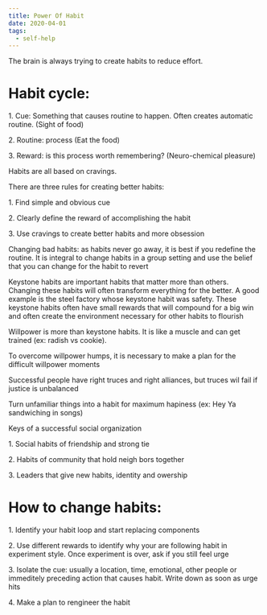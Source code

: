 ```yaml
---
title: Power Of Habit
date: 2020-04-01
tags:
  - self-help
---
```

The brain is always trying to create habits to reduce effort.

# **Habit cycle:**

1\. Cue: Something that causes routine to happen. Often creates automatic routine. (Sight of food)

2\. Routine: process (Eat the food)

3\. Reward: is this process worth remembering?  (Neuro-chemical pleasure)

Habits are all based on cravings.

There are three rules for creating better habits:

1\. Find simple and obvious cue

2\. Clearly define the reward of accomplishing the habit

3\. Use cravings to create better habits and more obsession

Changing bad habits: as habits never go away, it is best if you redefine the routine. It is integral to change habits in a group setting and use the belief that you can change for the habit to revert

Keystone habits are important habits that matter more than others. Changing these habits will often transform everything for the better. A good example is the steel factory whose keystone habit was safety. These keystone habits often have small rewards that will compound for a big win and often create the environment necessary for other habits to flourish

Willpower is more than keystone habits. It is like a muscle and can get trained (ex: radish vs cookie).

To overcome willpower humps, it is necessary to make a plan for the difficult willpower moments

Successful people have right truces and right alliances, but truces wil fail if justice is unbalanced

Turn unfamiliar things into a habit for maximum hapiness (ex: Hey Ya sandwiching in songs)

Keys of a successful social organization

1\. Social habits of friendship and strong tie

2\. Habits of community that hold neigh bors together

3\. Leaders that give new habits, identity and owership

# **How to change habits:**

1\. Identify your habit loop and start replacing components

2\. Use different rewards to identify why your are following habit in experiment style. Once experiment is over, ask if you still feel urge

3\. Isolate the cue: usually a location, time, emotional, other people or immeditely preceding action that causes habit. Write down as soon as urge hits

4\. Make a plan to rengineer the habit
